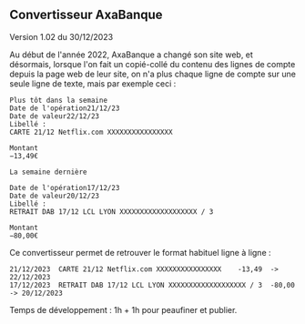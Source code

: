 Convertisseur AxaBanque
---

Version 1.02 du 30/12/2023

Au début de l'année 2022, AxaBanque a changé son site web, et désormais, lorsque l'on fait un copié-collé du contenu des lignes de compte depuis la page web de leur site, on n'a plus chaque ligne de compte sur une seule ligne de texte, mais par exemple ceci :

```
Plus tôt dans la semaine
Date de l'opération21/12/23
Date de valeur22/12/23
Libellé :
CARTE 21/12 Netflix.com XXXXXXXXXXXXXXXX

Montant
−13,49€

La semaine dernière

Date de l'opération17/12/23
Date de valeur20/12/23
Libellé :
RETRAIT DAB 17/12 LCL LYON XXXXXXXXXXXXXXXXXXX / 3

Montant
−80,00€
```

Ce convertisseur permet de retrouver le format habituel ligne à ligne :

```
21/12/2023	CARTE 21/12 Netflix.com XXXXXXXXXXXXXXXX	-13,49	-> 22/12/2023
17/12/2023	RETRAIT DAB 17/12 LCL LYON XXXXXXXXXXXXXXXXXXX / 3	-80,00	-> 20/12/2023
```

Temps de développement : 1h + 1h pour peaufiner et publier.